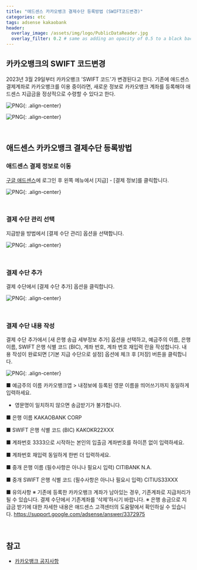 ```yaml
---
title: "애드센스 카카오뱅크 결제수단 등록방법 (SWIFT코드변경)"
categories: etc
tags: adsense kakaobank
header:
  overlay_image: /assets/img/logo/PublicDataReader.jpg
  overlay_filter: 0.2 # same as adding an opacity of 0.5 to a black background
---
```


## 카카오뱅크의 SWIFT 코드변경

2023년 3월 29일부터 카카오뱅크 'SWIFT 코드'가 변경된다고 한다. 기존에 애드센스 결제계좌로 카카오뱅크를 이용 중이라면, 새로운 정보로 카카오뱅크 계좌를 등록해야 애드센스 지급금을 정상적으로 수령할 수 있다고 한다.

![PNG](/assets/img/post_img/2023-04-06-adsense-kakao-bank/1.png){: .align-center}


![PNG](/assets/img/post_img/2023-04-06-adsense-kakao-bank/2.png){: .align-center}


<br>

## 애드센스 카카오뱅크 결제수단 등록방법

### 애드센스 결제 정보로 이동

[구글 애드센스](https://adsense.google.com/)에 로그인 후 왼쪽 메뉴에서 [지급] - [결제 정보]를 클릭합니다.

![PNG](/assets/img/post_img/2023-04-06-adsense-kakao-bank/3.png){: .align-center}


<br>

### 결제 수단 관리 선택

지급받을 방법에서 [결제 수단 관리] 옵션을 선택합니다.


![PNG](/assets/img/post_img/2023-04-06-adsense-kakao-bank/4.png){: .align-center}


<br>

### 결제 수단 추가

결제 수단에서 [결제 수단 추가] 옵션을 클릭합니다.

![PNG](/assets/img/post_img/2023-04-06-adsense-kakao-bank/5.png){: .align-center}


<br>

### 결제 수단 내용 작성

결제 수단 추가에서 [새 은행 송급 세부정보 추가] 옵션을 선택하고, 예금주의 이름, 은행 이름, SWIFT 은행 식별 코드 (BIC), 계좌 번호, 계좌 번호 재입력 란을 작성합니다. 내용 작성이 완료되면 [기본 지급 수단으로 설정] 옵션에 체크 후 [저장] 버튼을 클릭합니다.

![PNG](/assets/img/post_img/2023-04-06-adsense-kakao-bank/6.png){: .align-center}

■ 예금주의 이름
카카오뱅크앱 > 내정보에 등록된 영문 이름을 띄어쓰기까지 동일하게 입력하세요.
* 영문명이 일치하지 않으면 송금받기가 불가합니다.

■ 은행 이름
KAKAOBANK CORP

■ SWIFT 은행 식별 코드 (BIC)
KAKOKR22XXX

■ 계좌번호
3333으로 시작하는 본인의 입출금 계좌번호를 하이픈 없이 입력하세요.

■ 계좌번호 재입력
동일하게 한번 더 입력하세요.

■ 중개 은행 이름 (필수사항은 아니나 필요시 입력)
CITIBANK N.A.

■ 중개 SWIFT 은행 식별 코드 (필수사항은 아니나 필요시 입력)
CITIUS33XXX

■ 유의사항
※ 기존에 등록한 카카오뱅크 계좌가 남아있는 경우, 기존계좌로 지급처리가 될 수 있습니다. 결제 수단에서 기존계좌를 ‘삭제’하시기 바랍니다.
※ 은행 송금으로 지급금 받기에 대한 자세한 내용은 애드센스 고객센터의 도움말에서 확인하실 수 있습니다. https://support.google.com/adsense/answer/3372975

<br>

## 참고

- [카카오뱅크 공지사항](https://www.kakaobank.com/Corp/News/Notices/view/13480)